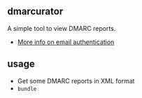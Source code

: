 ## dmarcurator

A simple tool to view DMARC reports.

- [More info on email authentication](https://jl.ly/Email/authcheat.html)

## usage

- Get some DMARC reports in XML format
- `bundle `
